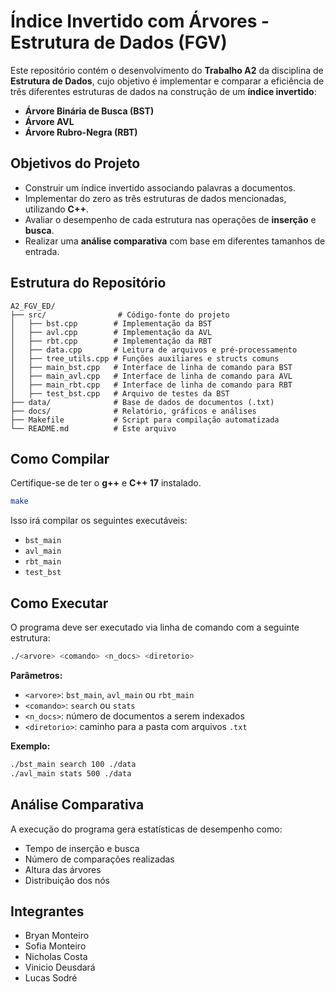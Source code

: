 # Índice Invertido com Árvores - Estrutura de Dados (FGV)

Este repositório contém o desenvolvimento do **Trabalho A2** da disciplina de **Estrutura de Dados**, cujo objetivo é implementar e comparar a eficiência de três diferentes estruturas de dados na construção de um **índice invertido**: 

- **Árvore Binária de Busca (BST)**
- **Árvore AVL**
- **Árvore Rubro-Negra (RBT)**

## Objetivos do Projeto

- Construir um índice invertido associando palavras a documentos.
- Implementar do zero as três estruturas de dados mencionadas, utilizando **C++**.
- Avaliar o desempenho de cada estrutura nas operações de **inserção** e **busca**.
- Realizar uma **análise comparativa** com base em diferentes tamanhos de entrada.

## Estrutura do Repositório

```
A2_FGV_ED/
├── src/                # Código-fonte do projeto
│   ├── bst.cpp        # Implementação da BST
│   ├── avl.cpp        # Implementação da AVL
│   ├── rbt.cpp        # Implementação da RBT
│   ├── data.cpp       # Leitura de arquivos e pré-processamento
│   ├── tree_utils.cpp # Funções auxiliares e structs comuns
│   ├── main_bst.cpp   # Interface de linha de comando para BST
│   ├── main_avl.cpp   # Interface de linha de comando para AVL
│   ├── main_rbt.cpp   # Interface de linha de comando para RBT
│   ├── test_bst.cpp   # Arquivo de testes da BST
├── data/              # Base de dados de documentos (.txt)
├── docs/              # Relatório, gráficos e análises
├── Makefile           # Script para compilação automatizada
└── README.md          # Este arquivo
```

## Como Compilar

Certifique-se de ter o **g++** e **C++ 17** instalado.

```bash
make
```

Isso irá compilar os seguintes executáveis:

- `bst_main`
- `avl_main`
- `rbt_main`
- `test_bst`

## Como Executar

O programa deve ser executado via linha de comando com a seguinte estrutura:

```bash
./<arvore> <comando> <n_docs> <diretorio>
```

**Parâmetros:**

- `<arvore>`: `bst_main`, `avl_main` ou `rbt_main`
- `<comando>`: `search` ou `stats`
- `<n_docs>`: número de documentos a serem indexados
- `<diretorio>`: caminho para a pasta com arquivos `.txt`

**Exemplo:**

```bash
./bst_main search 100 ./data
./avl_main stats 500 ./data
```

## Análise Comparativa

A execução do programa gera estatísticas de desempenho como:

- Tempo de inserção e busca
- Número de comparações realizadas
- Altura das árvores
- Distribuição dos nós

## Integrantes

- Bryan Monteiro
- Sofia Monteiro
- Nicholas Costa
- Vinicio Deusdará
- Lucas Sodré

